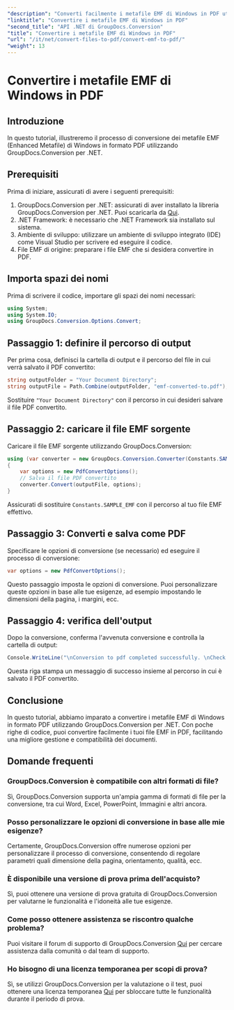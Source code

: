 ```yaml
---
"description": "Converti facilmente i metafile EMF di Windows in PDF utilizzando GroupDocs.Conversion per .NET. Integra e personalizza facilmente le opzioni di conversione."
"linktitle": "Convertire i metafile EMF di Windows in PDF"
"second_title": "API .NET di GroupDocs.Conversion"
"title": "Convertire i metafile EMF di Windows in PDF"
"url": "/it/net/convert-files-to-pdf/convert-emf-to-pdf/"
"weight": 13
---
```


# Convertire i metafile EMF di Windows in PDF

## Introduzione
In questo tutorial, illustreremo il processo di conversione dei metafile EMF (Enhanced Metafile) di Windows in formato PDF utilizzando GroupDocs.Conversion per .NET.
## Prerequisiti
Prima di iniziare, assicurati di avere i seguenti prerequisiti:
1. GroupDocs.Conversion per .NET: assicurati di aver installato la libreria GroupDocs.Conversion per .NET. Puoi scaricarla da [Qui](https://releases.groupdocs.com/conversion/net/).
2. .NET Framework: è necessario che .NET Framework sia installato sul sistema.
3. Ambiente di sviluppo: utilizzare un ambiente di sviluppo integrato (IDE) come Visual Studio per scrivere ed eseguire il codice.
4. File EMF di origine: preparare i file EMF che si desidera convertire in PDF.

## Importa spazi dei nomi
Prima di scrivere il codice, importare gli spazi dei nomi necessari:
```csharp
using System;
using System.IO;
using GroupDocs.Conversion.Options.Convert;
```
## Passaggio 1: definire il percorso di output
Per prima cosa, definisci la cartella di output e il percorso del file in cui verrà salvato il PDF convertito:
```csharp
string outputFolder = "Your Document Directory";
string outputFile = Path.Combine(outputFolder, "emf-converted-to.pdf");
```
Sostituire `"Your Document Directory"` con il percorso in cui desideri salvare il file PDF convertito.
## Passaggio 2: caricare il file EMF sorgente
Caricare il file EMF sorgente utilizzando GroupDocs.Conversion:
```csharp
using (var converter = new GroupDocs.Conversion.Converter(Constants.SAMPLE_EMF))
{
    var options = new PdfConvertOptions();
    // Salva il file PDF convertito
    converter.Convert(outputFile, options);
}
```
Assicurati di sostituire `Constants.SAMPLE_EMF` con il percorso al tuo file EMF effettivo.
## Passaggio 3: Converti e salva come PDF
Specificare le opzioni di conversione (se necessario) ed eseguire il processo di conversione:
```csharp
var options = new PdfConvertOptions();
```
Questo passaggio imposta le opzioni di conversione. Puoi personalizzare queste opzioni in base alle tue esigenze, ad esempio impostando le dimensioni della pagina, i margini, ecc.
## Passaggio 4: verifica dell'output
Dopo la conversione, conferma l'avvenuta conversione e controlla la cartella di output:
```csharp
Console.WriteLine("\nConversion to pdf completed successfully. \nCheck output in {0}", outputFolder);
```
Questa riga stampa un messaggio di successo insieme al percorso in cui è salvato il PDF convertito.

## Conclusione
In questo tutorial, abbiamo imparato a convertire i metafile EMF di Windows in formato PDF utilizzando GroupDocs.Conversion per .NET. Con poche righe di codice, puoi convertire facilmente i tuoi file EMF in PDF, facilitando una migliore gestione e compatibilità dei documenti.
## Domande frequenti
### GroupDocs.Conversion è compatibile con altri formati di file?
Sì, GroupDocs.Conversion supporta un'ampia gamma di formati di file per la conversione, tra cui Word, Excel, PowerPoint, Immagini e altri ancora.
### Posso personalizzare le opzioni di conversione in base alle mie esigenze?
Certamente, GroupDocs.Conversion offre numerose opzioni per personalizzare il processo di conversione, consentendo di regolare parametri quali dimensione della pagina, orientamento, qualità, ecc.
### È disponibile una versione di prova prima dell'acquisto?
Sì, puoi ottenere una versione di prova gratuita di GroupDocs.Conversion per valutarne le funzionalità e l'idoneità alle tue esigenze.
### Come posso ottenere assistenza se riscontro qualche problema?
Puoi visitare il forum di supporto di GroupDocs.Conversion [Qui](https://forum.groupdocs.com/c/conversion/11) per cercare assistenza dalla comunità o dal team di supporto.
### Ho bisogno di una licenza temporanea per scopi di prova?
Sì, se utilizzi GroupDocs.Conversion per la valutazione o il test, puoi ottenere una licenza temporanea [Qui](https://purchase.groupdocs.com/temporary-license/) per sbloccare tutte le funzionalità durante il periodo di prova.